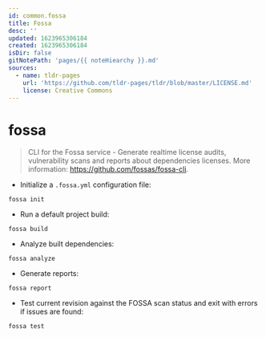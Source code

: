 ```yaml
---
id: common.fossa
title: Fossa
desc: ''
updated: 1623965306184
created: 1623965306184
isDir: false
gitNotePath: 'pages/{{ noteHiearchy }}.md'
sources:
  - name: tldr-pages
    url: 'https://github.com/tldr-pages/tldr/blob/master/LICENSE.md'
    license: Creative Commons
---
```

# fossa

> CLI for the Fossa service - Generate realtime license audits, vulnerability scans and reports about dependencies licenses.
> More information: <https://github.com/fossas/fossa-cli>.

- Initialize a `.fossa.yml` configuration file:

`fossa init`

- Run a default project build:

`fossa build`

- Analyze built dependencies:

`fossa analyze`

- Generate reports:

`fossa report`

- Test current revision against the FOSSA scan status and exit with errors if issues are found:

`fossa test`

